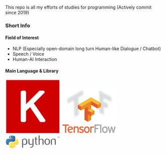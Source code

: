 This repo is all my efforts of studies for programming
(Actively commit since 2019)

### Short Info  
#### Field of Interest  
- NLP (Especially open-domain long turn Human-like Dialogue / Chatbot)  
- Speech / Voice
- Human-AI Interaction  
#### Main Language & Library 
![Keras](./image/Keras_logo.png) ![Tensorflow](./image/TensorFlowLogo.png) ![Python](./image/Python_logo_and_wordmark.png)
